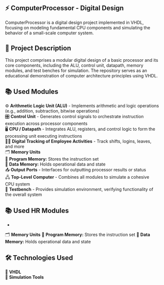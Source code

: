 ## ⚡ ComputerProcessor - Digital Design

ComputerProcessor is a digital design project implemented in VHDL, focusing on modeling fundamental CPU components and simulating the behavior of a small-scale computer system.


## 📌 Project Description

This project comprises a modular digital design of a basic processor and its core components, including the ALU, control unit, datapath, memory modules, and test benches for simulation. The repository serves as an educational demonstration of computer architecture principles using VHDL.


## 📚 Used Modules

 ⚙️ **Arithmetic Logic Unit (ALU)** - Implements arithmetic and logic operations (e.g., addition, subtraction, bitwise operations)  
 🎛️ **Control Unit** - Generates control signals to orchestrate instruction execution across processor components  
 🖥️ **CPU / Datapath** - Integrates ALU, registers, and control logic to form the processing unit executing instructions  
 🕵️‍♂️ **Digital Tracking of Employee Activities** - Track shifts, logins, leaves, and more  
 🗂️ **Memory Units**    
     📖 **Program Memory:** Stores the instruction set     
     💾 **Data Memory:** Holds operational data and state     
 📤 **Output Ports** - Interfaces for outputting processor results or status  
 🖧  **Top-Level Computer** - Combines all modules to simulate a cohesive CPU system  
 🧪 **Testbench** - Provides simulation environment, verifying functionality of the overall system  


## 📚 Used HR Modules
-
 🗂️ **Memory Units**
   📖 **Program Memory:** Stores the instruction set
   💾 **Data Memory:** Holds operational data and state  
 


## 🛠️ Technologies Used

 📜 **VHDL**  
 🧩 **Simulation Tools**
